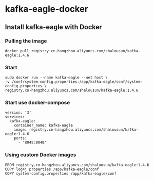 # kafka-eagle-docker
## Install kafka-eagle with Docker

### Pulling the image

```
docker pull registry.cn-hangzhou.aliyuncs.com/shalousun/kafka-eagle:1.4.6
```

### Start

```
sudo docker run --name kafka-eagle --net host \
-v /conf/system-config.properties:/app/kafka-eagle/conf/system-config.properties \
registry.cn-hangzhou.aliyuncs.com/shalousun/kafka-eagle:1.4.6
```

### Start use docker-compose

```
version: '3'
services:
  kafka-eagle:
    container_name: kafka-eagle
    image: registry.cn-hangzhou.aliyuncs.com/shalousun/kafka-eagle:1.4.6
    ports:
      - "8048:8048"
```

### Using custom Docker images

```
FROM registry.cn-hangzhou.aliyuncs.com/shalousun/kafka-eagle:1.4.6
COPY log4j.properties /app/kafka-eagle/conf
COPY system-config.properties /app/kafka-eagle/conf
```
